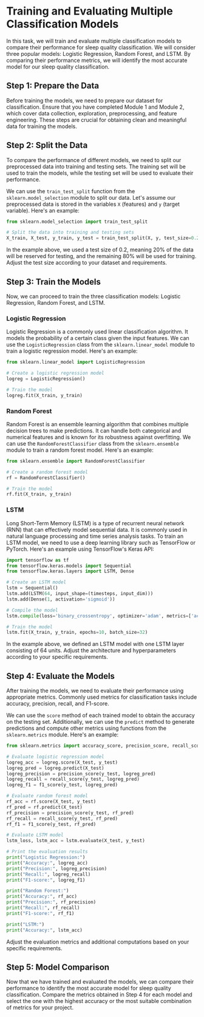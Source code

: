 # Training and Evaluating Multiple Classification Models

In this task, we will train and evaluate multiple classification models to compare their performance for sleep quality classification. We will consider three popular models: Logistic Regression, Random Forest, and LSTM. By comparing their performance metrics, we will identify the most accurate model for our sleep quality classification.

## Step 1: Prepare the Data

Before training the models, we need to prepare our dataset for classification. Ensure that you have completed Module 1 and Module 2, which cover data collection, exploration, preprocessing, and feature engineering. These steps are crucial for obtaining clean and meaningful data for training the models.

## Step 2: Split the Data

To compare the performance of different models, we need to split our preprocessed data into training and testing sets. The training set will be used to train the models, while the testing set will be used to evaluate their performance.

We can use the `train_test_split` function from the `sklearn.model_selection` module to split our data. Let's assume our preprocessed data is stored in the variables `X` (features) and `y` (target variable). Here's an example:

```python
from sklearn.model_selection import train_test_split

# Split the data into training and testing sets
X_train, X_test, y_train, y_test = train_test_split(X, y, test_size=0.2, random_state=42)
```

In the example above, we used a test size of 0.2, meaning 20% of the data will be reserved for testing, and the remaining 80% will be used for training. Adjust the test size according to your dataset and requirements.

## Step 3: Train the Models

Now, we can proceed to train the three classification models: Logistic Regression, Random Forest, and LSTM.

### Logistic Regression

Logistic Regression is a commonly used linear classification algorithm. It models the probability of a certain class given the input features. We can use the `LogisticRegression` class from the `sklearn.linear_model` module to train a logistic regression model. Here's an example:

```python
from sklearn.linear_model import LogisticRegression

# Create a logistic regression model
logreg = LogisticRegression()

# Train the model
logreg.fit(X_train, y_train)
```

### Random Forest

Random Forest is an ensemble learning algorithm that combines multiple decision trees to make predictions. It can handle both categorical and numerical features and is known for its robustness against overfitting. We can use the `RandomForestClassifier` class from the `sklearn.ensemble` module to train a random forest model. Here's an example:

```python
from sklearn.ensemble import RandomForestClassifier

# Create a random forest model
rf = RandomForestClassifier()

# Train the model
rf.fit(X_train, y_train)
```

### LSTM

Long Short-Term Memory (LSTM) is a type of recurrent neural network (RNN) that can effectively model sequential data. It is commonly used in natural language processing and time series analysis tasks. To train an LSTM model, we need to use a deep learning library such as TensorFlow or PyTorch. Here's an example using TensorFlow's Keras API:

```python
import tensorflow as tf
from tensorflow.keras.models import Sequential
from tensorflow.keras.layers import LSTM, Dense

# Create an LSTM model
lstm = Sequential()
lstm.add(LSTM(64, input_shape=(timesteps, input_dim)))
lstm.add(Dense(1, activation='sigmoid'))

# Compile the model
lstm.compile(loss='binary_crossentropy', optimizer='adam', metrics=['accuracy'])

# Train the model
lstm.fit(X_train, y_train, epochs=10, batch_size=32)


```

In the example above, we defined an LSTM model with one LSTM layer consisting of 64 units. Adjust the architecture and hyperparameters according to your specific requirements.

## Step 4: Evaluate the Models

After training the models, we need to evaluate their performance using appropriate metrics. Commonly used metrics for classification tasks include accuracy, precision, recall, and F1-score.

We can use the `score` method of each trained model to obtain the accuracy on the testing set. Additionally, we can use the `predict` method to generate predictions and compute other metrics using functions from the `sklearn.metrics` module. Here's an example:

```python
from sklearn.metrics import accuracy_score, precision_score, recall_score, f1_score

# Evaluate logistic regression model
logreg_acc = logreg.score(X_test, y_test)
logreg_pred = logreg.predict(X_test)
logreg_precision = precision_score(y_test, logreg_pred)
logreg_recall = recall_score(y_test, logreg_pred)
logreg_f1 = f1_score(y_test, logreg_pred)

# Evaluate random forest model
rf_acc = rf.score(X_test, y_test)
rf_pred = rf.predict(X_test)
rf_precision = precision_score(y_test, rf_pred)
rf_recall = recall_score(y_test, rf_pred)
rf_f1 = f1_score(y_test, rf_pred)

# Evaluate LSTM model
lstm_loss, lstm_acc = lstm.evaluate(X_test, y_test)

# Print the evaluation results
print("Logistic Regression:")
print("Accuracy:", logreg_acc)
print("Precision:", logreg_precision)
print("Recall:", logreg_recall)
print("F1-score:", logreg_f1)

print("Random Forest:")
print("Accuracy:", rf_acc)
print("Precision:", rf_precision)
print("Recall:", rf_recall)
print("F1-score:", rf_f1)

print("LSTM:")
print("Accuracy:", lstm_acc)
```

Adjust the evaluation metrics and additional computations based on your specific requirements.

## Step 5: Model Comparison

Now that we have trained and evaluated the models, we can compare their performance to identify the most accurate model for sleep quality classification. Compare the metrics obtained in Step 4 for each model and select the one with the highest accuracy or the most suitable combination of metrics for your project.

